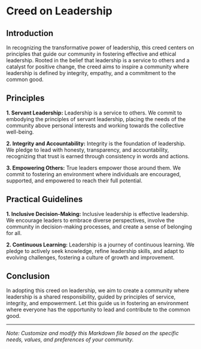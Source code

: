 # Creed on Leadership

## Introduction

In recognizing the transformative power of leadership, this creed centers on principles that guide our community in fostering effective and ethical leadership. Rooted in the belief that leadership is a service to others and a catalyst for positive change, the creed aims to inspire a community where leadership is defined by integrity, empathy, and a commitment to the common good.

## Principles

**1. Servant Leadership:** Leadership is a service to others. We commit to embodying the principles of servant leadership, placing the needs of the community above personal interests and working towards the collective well-being.

**2. Integrity and Accountability:** Integrity is the foundation of leadership. We pledge to lead with honesty, transparency, and accountability, recognizing that trust is earned through consistency in words and actions.

**3. Empowering Others:** True leaders empower those around them. We commit to fostering an environment where individuals are encouraged, supported, and empowered to reach their full potential.

## Practical Guidelines

**1. Inclusive Decision-Making:** Inclusive leadership is effective leadership. We encourage leaders to embrace diverse perspectives, involve the community in decision-making processes, and create a sense of belonging for all.

**2. Continuous Learning:** Leadership is a journey of continuous learning. We pledge to actively seek knowledge, refine leadership skills, and adapt to evolving challenges, fostering a culture of growth and improvement.

## Conclusion

In adopting this creed on leadership, we aim to create a community where leadership is a shared responsibility, guided by principles of service, integrity, and empowerment. Let this guide us in fostering an environment where everyone has the opportunity to lead and contribute to the common good.

---
*Note: Customize and modify this Markdown file based on the specific needs, values, and preferences of your community.*
